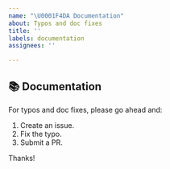 ```yaml
---
name: "\U0001F4DA Documentation"
about: Typos and doc fixes
title: ''
labels: documentation
assignees: ''

---
```


## 📚 Documentation

For typos and doc fixes, please go ahead and:

1. Create an issue.
2. Fix the typo.   
3. Submit a PR.

Thanks!

<!-- If some other issue, please provide a clear and concise description of what content in the documentation is an issue, or if some documentation is missing -->